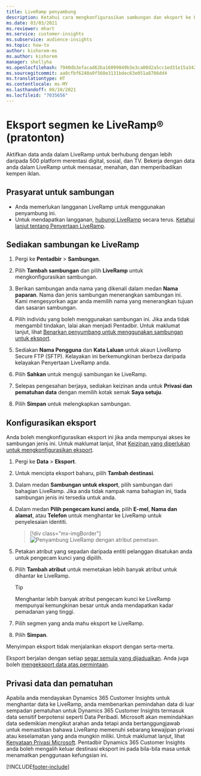 ```yaml
---
title: LiveRamp penyambung
description: Ketahui cara mengkonfigurasikan sambungan dan eksport ke LiveRamp.
ms.date: 03/03/2021
ms.reviewer: mhart
ms.service: customer-insights
ms.subservice: audience-insights
ms.topic: how-to
author: kishorem-ms
ms.author: kishorem
manager: shellyha
ms.openlocfilehash: 7940db3efacad62ba16099849b3e3ca00d2a5cc1ed31e15a34209c0797e6ae13
ms.sourcegitcommit: aa0cfbf6240a9f560e3131bdec63e051a8786dd4
ms.translationtype: HT
ms.contentlocale: ms-MY
ms.lasthandoff: 08/10/2021
ms.locfileid: "7035656"
---
```

# <a name="export-segments-to-liverampreg-preview"></a>Eksport segmen ke LiveRamp&reg; (pratonton)

Aktifkan data anda dalam LiveRamp untuk berhubung dengan lebih daripada 500 platform merentasi digital, sosial, dan TV. Bekerja dengan data anda dalam LiveRamp untuk mensasar, menahan, dan memperibadikan kempen iklan.

## <a name="prerequisites-for-a-connection"></a>Prasyarat untuk sambungan

- Anda memerlukan langganan LiveRamp untuk menggunakan penyambung ini.
- Untuk mendapatkan langganan, [hubungi LiveRamp](https://liveramp.com/contact/) secara terus. [Ketahui lanjut tentang Penyertaan LiveRamp](https://liveramp.com/our-platform/data-onboarding/).

## <a name="set-up-connection-to-liveramp"></a>Sediakan sambungan ke LiveRamp

1. Pergi ke **Pentadbir** > **Sambungan**.

1. Pilih **Tambah sambungan** dan pilih **LiveRamp** untuk mengkonfigurasikan sambungan.

1. Berikan sambungan anda nama yang dikenali dalam medan **Nama paparan**. Nama dan jenis sambungan menerangkan sambungan ini. Kami mengesyorkan agar anda memilih nama yang menerangkan tujuan dan sasaran sambungan.

1. Pilih individu yang boleh menggunakan sambungan ini. Jika anda tidak mengambil tindakan, lalai akan menjadi Pentadbir. Untuk maklumat lanjut, lihat [Benarkan penyumbang untuk menggunakan sambungan untuk eksport](connections.md#allow-contributors-to-use-a-connection-for-exports).

1. Sediakan **Nama Pengguna** dan **Kata Laluan** untuk akaun LiveRamp Secure FTP (SFTP).
Kelayakan ini berkemungkinan berbeza daripada kelayakan Penyertaan LiveRamp anda.

1. Pilih **Sahkan** untuk menguji sambungan ke LiveRamp.

1. Selepas pengesahan berjaya, sediakan keizinan anda untuk **Privasi dan pematuhan data** dengan memilih kotak semak **Saya setuju**.

1. Pilih **Simpan** untuk melengkapkan sambungan.

## <a name="configure-an-export"></a>Konfigurasikan eksport

Anda boleh mengkonfigurasikan eksport ini jika anda mempunyai akses ke sambungan jenis ini. Untuk maklumat lanjut, lihat [Keizinan yang diperlukan untuk mengkonfigurasikan eksport](export-destinations.md#set-up-a-new-export).

1. Pergi ke **Data** > **Eksport**.

1. Untuk mencipta eksport baharu, pilih **Tambah destinasi**.

1. Dalam medan **Sambungan untuk eksport**, pilih sambungan dari bahagian LiveRamp. Jika anda tidak nampak nama bahagian ini, tiada sambungan jenis ini tersedia untuk anda.

1. Dalam medan **Pilih pengecam kunci anda**, pilih **E-mel**,  **Nama dan alamat**, atau **Telefon** untuk menghantar ke LiveRamp untuk penyelesaian identiti.
   > [!div class="mx-imgBorder"]
   > ![Penyambung LiveRamp dengan atribut pemetaan.](media/export-liveramp-segments.png "Penyambung LiveRamp dengan atribut pemetaan")

1. Petakan atribut yang sepadan daripada entiti pelanggan disatukan anda untuk pengecam kunci yang dipilih.

1. Pilih **Tambah atribut** untuk memetakan lebih banyak atribut untuk dihantar ke LiveRamp.

   > [!TIP]
   > Menghantar lebih banyak atribut pengecam kunci ke LiveRamp mempunyai kemungkinan besar untuk anda mendapatkan kadar pemadanan yang tinggi.

1. Pilih segmen yang anda mahu eksport ke LiveRamp.

1. Pilih **Simpan**.

Menyimpan eksport tidak menjalankan eksport dengan serta-merta.

Eksport berjalan dengan setiap [segar semula yang dijadualkan](system.md#schedule-tab). Anda juga boleh [mengeksport data atas permintaan](export-destinations.md#run-exports-on-demand). 


## <a name="data-privacy-and-compliance"></a>Privasi data dan pematuhan

Apabila anda mendayakan Dynamics 365 Customer Insights untuk menghantar data ke LiveRamp, anda membenarkan pemindahan data di luar sempadan pematuhan untuk Dynamics 365 Customer Insights termasuk data sensitif berpotensi seperti Data Peribadi. Microsoft akan memindahkan data sedemikian mengikut arahan anda tetapi anda bertanggungjawab untuk memastikan bahawa LiveRamp memenuhi sebarang kewajipan privasi atau keselamatan yang anda mungkin miliki. Untuk maklumat lanjut, lihat [Kenyataan Privasi Microsoft](https://go.microsoft.com/fwlink/?linkid=396732).
Pentadbir Dynamics 365 Customer Insights anda boleh mengalih keluar destinasi eksport ini pada bila-bila masa untuk menamatkan penggunaan kefungsian ini.

[!INCLUDE[footer-include](../includes/footer-banner.md)]
